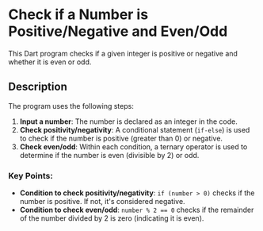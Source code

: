 # Check if a Number is Positive/Negative and Even/Odd

This Dart program checks if a given integer is positive or negative and whether it is even or odd.

## Description
The program uses the following steps:
1. **Input a number**: The number is declared as an integer in the code.
2. **Check positivity/negativity**: A conditional statement (`if-else`) is used to check if the number is positive (greater than 0) or negative.
3. **Check even/odd**: Within each condition, a ternary operator is used to determine if the number is even (divisible by 2) or odd.


### Key Points:
- **Condition to check positivity/negativity**: `if (number > 0)` checks if the number is positive. If not, it's considered negative.
- **Condition to check even/odd**: `number % 2 == 0` checks if the remainder of the number divided by 2 is zero (indicating it is even).
